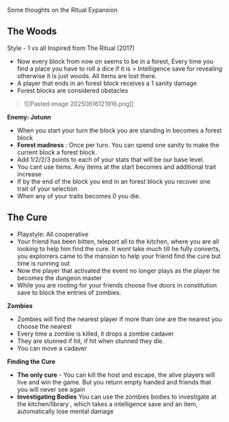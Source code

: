 

Some thoughts on the Ritual Expansion
## The Woods 
Style - 1 vs all
Inspired from The Ritual (2017) 
- Now every block from now on seems to be in a forest, Every time you find a place you have to roll a dice if it is > Intelligence save for revealing otherwise it is just woods. All items are lost there. 
- A player that ends in an forest block receives a 1 sanity damage
- Forest blocks are considered obstacles

> ![[Pasted image 20250616121916.png]]

**Enemy: Jotunn**
- When you start your turn the block you are standing in becomes a forest block
- **Forest madness** : Once per turn. You can spend one sanity to make the current block a forest block.
- Add 1/2/2/3 points to each of your stats that will be our base level. 
- You cant use items. Any items at the start becomes and additional trait increase
- If by the end of the block you end in an forest block you recover one trait of your selection
- When any of your traits becomes 0 you die. 


## The Cure

- Playstyle: All cooperative
- Your friend has been bitten, teleport all to the kitchen, where you are all looking to help him find the cure. It wont take much till he fully converts, you explorrers came to the mansion to help your friend find the cure but time is running out
- Now the player that activated the event no longer plays as the player he becomes the dungeon master
- While you are rooting for your friends choose five doors in constitution save to block the entries of zombies.


**Zombies**
- Zombies will find the nearest player if more than one are the nearest you choose the nearest
- Every time a zombie is killed, it drops a zombie cadaver
- They are stunned if hit, if hit when stunned they die.
- You can move a cadaver

**Finding the Cure**
- **The only cure** - You can kill the host and escape, the alive players will live and win the game. But you return empty handed and friends that you will never see again
- **Investigating Bodies** You can use the zombies bodies to investigate at the kitchen/library , which takes a intelligence save and an item, automatically lose mental damage
